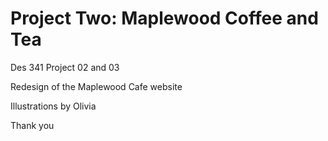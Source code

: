# Project Two: Maplewood Coffee and Tea
Des 341 Project 02 and 03


Redesign of the Maplewood Cafe website


Illustrations by Olivia


Thank you
